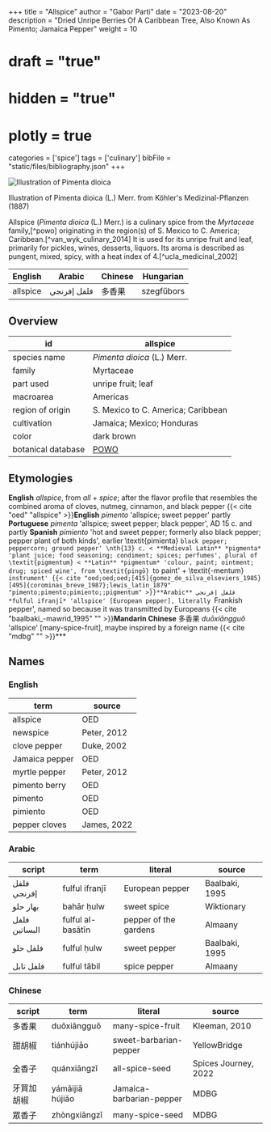 +++
title = "Allspice"
author = "Gabor Parti"
date = "2023-08-20"
description = "Dried Unripe Berries Of A Caribbean Tree, Also Known As Pimento; Jamaica Pepper"
weight = 10
# draft = "true"
# hidden = "true"
# plotly = true
categories = ['spice']
tags = ['culinary']
bibFile = "static/files/bibliography.json"
+++

![Illustration of Pimenta dioica](/spice/images/kohler/allspice.png)


Illustration of Pimenta dioica (L.) Merr. from Köhler's Medizinal-Pflanzen (1887)


Allspice (*Pimenta dioica* (L.) Merr.) is a culinary spice from the *Myrtaceae* family,[^powo] originating in the region(s) of S. Mexico to C. America; Caribbean.[^van_wyk_culinary_2014] It is used for its unripe fruit and leaf, primarily for pickles, wines, desserts, liquors. Its aroma is described as pungent, mixed, spicy, with a heat index of 4.[^ucla_medicinal_2002]

| English|   Arabic  |Chinese| Hungarian|
|--------|-----------|-------|----------|
|allspice|فلفل إفرنجي|  多香果  |szegfűbors|

## Overview

|        id        |                      allspice                     |
|------------------|---------------------------------------------------|
|   species name   |            *Pimenta dioica* (L.) Merr.            |
|      family      |                     Myrtaceae                     |
|     part used    |                 unripe fruit; leaf                |
|     macroarea    |                      Americas                     |
| region of origin |         S. Mexico to C. America; Caribbean        |
|    cultivation   |             Jamaica; Mexico; Honduras             |
|       color      |                     dark brown                    |
|botanical database|[POWO](https://powo.science.kew.org/taxon/196799-2)|

## Etymologies

**English** *allspice*, from *all* + *spice*; after the flavor profile that resembles the combined aroma of cloves, nutmeg, cinnamon, and black pepper
 {{< cite "oed" "allspice" >}}**English** *pimento* 'allspice; sweet pepper'
 partly **Portuguese** *pimenta* 'allspice; sweet pepper; black pepper', AD 15 c.
 and partly **Spanish** *pimiento* 'hot and sweet pepper; formerly also black pepper; pepper plant of both kinds', earlier \textit{pimienta} `black pepper; peppercorn; ground pepper' \nth{13} c.
< **Medieval Latin** *pigmenta* 'plant juice; food seasoning; condiment; spices; perfumes', plural of \textit{pigmentum}
< **Latin** *pigmentum* 'colour, paint; ointment; drug; spiced wine', from \textit{pingō} `to paint' + \textit{-mentum} `instrument'
 {{< cite "oed;oed;oed;[415]{gomez_de_silva_elseviers_1985}[495]{corominas_breve_1987};lewis_latin_1879" "pimento;pimento;pimiento;;pigmentum" >}}**Arabic** فلفل إفرنجي *fulful ifranjī* 'allspice' [European pepper], literally `Frankish pepper', named so because it was transmitted by Europeans
 {{< cite "baalbaki_-mawrid_1995" "" >}}**Mandarin Chinese** 多香果 *duōxiāngguǒ* 'allspice' [many-spice-fruit], maybe inspired by a foreign name
 {{< cite "mdbg" "" >}}***

## Names

### English

|     term     |   source  |
|--------------|-----------|
|   allspice   |    OED    |
|   newspice   |Peter, 2012|
| clove pepper | Duke, 2002|
|Jamaica pepper|    OED    |
| myrtle pepper|Peter, 2012|
| pimento berry|    OED    |
|    pimento   |    OED    |
|   pimiento   |    OED    |
| pepper cloves|James, 2022|

### Arabic

|    script   |       term      |       literal       |    source    |
|-------------|-----------------|---------------------|--------------|
| فلفل إفرنجي |  fulful ifranjī |   European pepper   |Baalbaki, 1995|
|   بهار حلو  |    bahār ḥulw   |     sweet spice     |  Wiktionary  |
|فلفل البساتين|fulful al-basātīn|pepper of the gardens|    Almaany   |
|   فلفل حلو  |   fulful ḥulw   |     sweet pepper    |Baalbaki, 1995|
|  فلفل تابل  |   fulful tābil  |     spice pepper    |    Almaany   |

### Chinese

|script|      term     |         literal        |       source       |
|------|---------------|------------------------|--------------------|
|  多香果 |  duōxiāngguǒ  |    many-spice-fruit    |    Kleeman, 2010   |
|  甜胡椒 |   tiánhújiāo  | sweet-barbarian-pepper |    YellowBridge    |
|  全香子 |  quánxiāngzǐ  |     all-spice-seed     |Spices Journey, 2022|
| 牙買加胡椒|yámǎijiā hújiāo|Jamaica-barbarian-pepper|        MDBG        |
|  眾香子 |  zhòngxiāngzǐ |     many-spice-seed    |        MDBG        |


